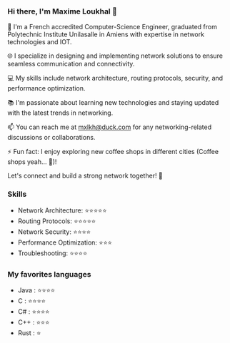 ### Hi there, I'm Maxime Loukhal 👋

🔭 I'm a French accredited Computer-Science Engineer, graduated from Polytechnic Institute Unilasalle in Amiens with expertise in network technologies and IOT.

🌐 I specialize in designing and implementing network solutions to ensure seamless communication and connectivity.

💻 My skills include network architecture, routing protocols, security, and performance optimization.

📚 I'm passionate about learning new technologies and staying updated with the latest trends in networking.

📫 You can reach me at mxlkh@duck.com for any networking-related discussions or collaborations.

⚡ Fun fact: I enjoy exploring new coffee shops in different cities (Coffee shops yeah... 👀)!

Let's connect and build a strong network together! 🚀

### Skills

- Network Architecture: ⭐️⭐️⭐️⭐️⭐️
- Routing Protocols: ⭐️⭐️⭐️⭐️⭐️
- Network Security: ⭐️⭐️⭐️⭐️
- Performance Optimization: ⭐️⭐️⭐️
- Troubleshooting: ⭐️⭐️⭐️⭐️

### My favorites languages

- Java : ⭐️⭐️⭐️⭐️
- C : ⭐️⭐️⭐️⭐️
- C# : ⭐️⭐️⭐️⭐️
- C++ : ⭐️⭐️⭐️
- Rust : ⭐️


<!--
**nakira974/nakira974** is a ✨ _special_ ✨ repository because its `README.md` (this file) appears on your GitHub profile.

Here are some ideas to get you started:

- 🔭 I’m currently working on ...
- 🌱 I’m currently learning ...
- 👯 I’m looking to collaborate on ...
- 🤔 I’m looking for help with ...
- 💬 Ask me about ...
- 📫 How to reach me: ...
- 😄 Pronouns: ...
- ⚡ Fun fact: ...
-->

